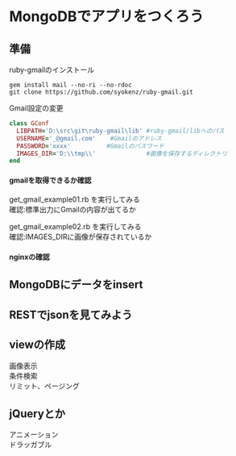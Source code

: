 MongoDBでアプリをつくろう
=================

## 準備

ruby-gmailのインストール
```
gem install mail --no-ri --no-rdoc
git clone https://github.com/syokenz/ruby-gmail.git
```

Gmail設定の変更
```ruby
class GConf
  LIBPATH='D:\src\git\ruby-gmail\lib' #ruby-gmail/libへのパス
  USERNAME='_@gmail.com'    #Gmailのアドレス
  PASSWORD='xxxx'          #Gmailのパスワード
  IMAGES_DIR='D:\\tmp\\'              #画像を保存するディレクトリ
end
```
#### gmailを取得できるか確認
get_gmail_example01.rb を実行してみる  
確認:標準出力にGmailの内容が出てるか  

get_gmail_example02.rb を実行してみる  
確認:IMAGES_DIRに画像が保存されているか  

#### nginxの確認

## MongoDBにデータをinsert


## RESTでjsonを見てみよう


## viewの作成
画像表示  
条件検索  
リミット、ページング  

## jQueryとか
アニメーション  
ドラッガブル  

